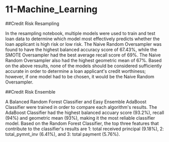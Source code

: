 # 11-Machine_Learning

##Credit Risk Resampling

In the resampling notebook, multiple models were used to train and test loan data to determine which model most effectively predicts whether the loan applicant is high risk or low risk. The Naive Random Oversampler was found to have the highest balanced accuracy score of 67.43%, while the SMOTE Oversampler had the best average recall score of 69%. The Naive Random Oversampler also had the highest geometric mean of 67%. Based on the above results, none of the models should be considered sufficiently accurate in order to determine a loan applicant's credit worthiness; however, if one model had to be chosen, it would be the Naive Random Oversampler.

##Credit Risk Ensemble

A Balanced Random Forest Classifier and Easy Ensemble AdaBoost Classifier were trained in order to compare each algorithm's results. The AdaBoost Classifier had the highest balanced accuary score (93.2%), recall (94%) and geometric mean (93%), making it the most reliable classifier model. Based on the Random Forest Classifier, the top three features that contribute to the classifier's results are 1: total received principal (9.18%), 2: total_pymnt_inv (6.41%), and 3: total payment (5.76%).
